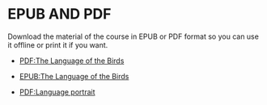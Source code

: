 # EPUB AND PDF

Download the material of the course in EPUB or PDF format so you can use it offline or print it if you want. 

- [PDF:The Language of the Birds](/05-READY_TO_DOWNLOAD/Language%20of%20the%20Birds,%20The%20-%20Marta%20Jiménez.pdf)

- [EPUB:The Language of the Birds](/05-READY_TO_DOWNLOAD/Language_of_birds_epub/dist/milibro.epub)

- [PDF:Language portrait](/05-READY_TO_DOWNLOAD/language_portrait.pdf)